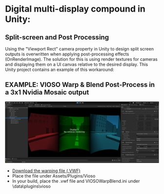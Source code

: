 # Digital multi-display compound in Unity: 
## Split-screen and Post Processing
Using the "Viewport Rect" camera property in Unity to design split screen outputs is overwritten when applying post-processing effects (OnRenderImage).
The solution for this is using render textures for cameras and displaying them on a UI canvas relative to the desired display.
This Unity project contains an example of this workaround:

## EXAMPLE: VIOSO Warp & Blend Post-Process in a 3x1 Nvidia Mosaic output
![Screenshot](https://github.com/Ahmed-jerbi/Digital-MultiDisplay-Compound-PostFX/blob/master/mosaicScreenshot.PNG)


- [Download the warping file (.VWF)](https://vioso-my.sharepoint.com/:u:/p/jerbi_ahmed/EQ7_WsvvhUNHn-RLiYtCk-8BfYnhjK_5IKEx80y2LPCsKA?e=5hxZK4)
- Place the file under Assets/Plugins/Vioso
- In your build, place the .vwf file and VIOSOWarpBlend.ini under <build directory>\data\plugins\vioso
